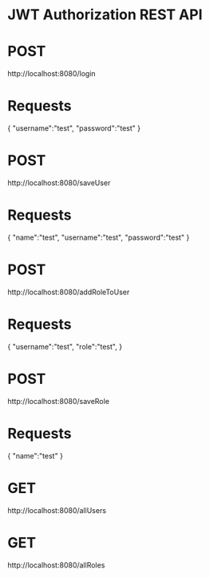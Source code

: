 # JWT Authorization REST API

# POST
http://localhost:8080/login
# Requests
{
	"username":"test",
	"password":"test"
}

# POST
http://localhost:8080/saveUser
# Requests
{
  "name":"test",
	"username":"test",
	"password":"test"
}

# POST
http://localhost:8080/addRoleToUser
# Requests
{
  "username":"test",
	"role":"test",
}

# POST
http://localhost:8080/saveRole
# Requests
{
  "name":"test"
}

# GET
http://localhost:8080/allUsers

# GET
http://localhost:8080/allRoles
